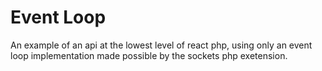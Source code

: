 # Event Loop 

An example of an api at the lowest level of react php, using only an event loop implementation made possible 
by the sockets php exetension. 

